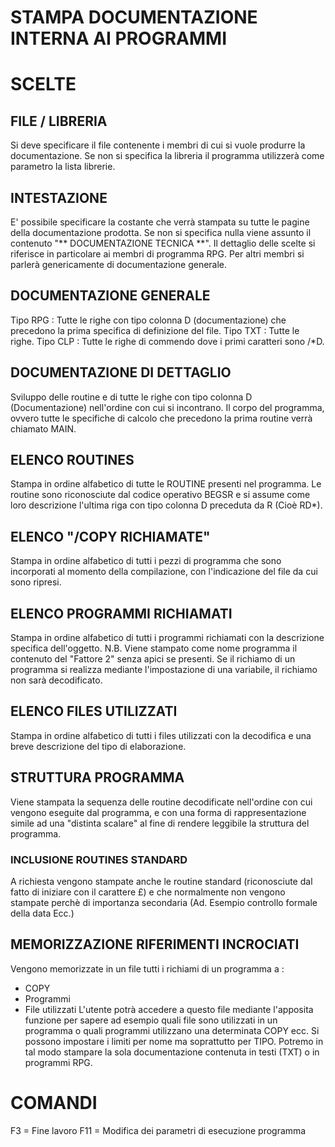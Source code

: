 # STAMPA DOCUMENTAZIONE INTERNA AI PROGRAMMI
# SCELTE
## FILE / LIBRERIA
Si deve specificare il file contenente i membri di cui si vuole produrre la documentazione. Se non si specifica la libreria il programma utilizzerà come parametro la lista librerie.
## INTESTAZIONE
E' possibile specificare la costante che verrà stampata su tutte le pagine della documentazione prodotta. Se non si specifica nulla viene assunto il contenuto  "**
DOCUMENTAZIONE TECNICA **".
Il dettaglio delle scelte si riferisce in particolare ai membri di programma RPG. Per altri membri si parlerà genericamente di documentazione generale.
## DOCUMENTAZIONE GENERALE
Tipo RPG : 
Tutte le righe con tipo colonna D (documentazione) che precedono la prima specifica di definizione del file.
Tipo TXT : 
Tutte le righe.
Tipo CLP : 
Tutte le righe di commendo dove i primi caratteri sono /*D.
## DOCUMENTAZIONE DI DETTAGLIO
Sviluppo delle routine e di tutte le righe con tipo colonna
D (Documentazione) nell'ordine con cui si incontrano.
Il corpo del programma, ovvero tutte le specifiche di calcolo che precedono la prima routine verrà chiamato MAIN.
## ELENCO ROUTINES
Stampa in ordine alfabetico di tutte le ROUTINE presenti nel programma.
Le routine sono riconosciute dal codice operativo BEGSR e si assume come loro descrizione l'ultima riga con tipo colonna D preceduta da R (Cioè RD*).
## ELENCO  "/COPY RICHIAMATE"
Stampa in ordine alfabetico di tutti i pezzi di programma che sono incorporati al momento della compilazione, con l'indicazione del file da cui sono ripresi.
## ELENCO PROGRAMMI RICHIAMATI
Stampa in ordine alfabetico di tutti i programmi richiamati con la descrizione specifica dell'oggetto.
N.B. Viene stampato come nome programma il contenuto del
"Fattore 2" senza apici se presenti. Se il richiamo di un programma si realizza mediante l'impostazione di una variabile, il richiamo non sarà decodificato.
## ELENCO FILES UTILIZZATI
Stampa in ordine alfabetico di tutti i files utilizzati con la decodifica e una breve descrizione del tipo di elaborazione.
## STRUTTURA PROGRAMMA
Viene stampata la sequenza delle routine decodificate nell'ordine con cui vengono eseguite dal programma, e con una forma di rappresentazione simile ad una "distinta scalare" al fine di rendere leggibile la struttura del programma.
### INCLUSIONE ROUTINES STANDARD
A richiesta vengono stampate anche le routine standard (riconosciute dal fatto di iniziare con il carattere £) e che normalmente non vengono stampate perchè di importanza secondaria (Ad. Esempio controllo formale della data Ecc.)
## MEMORIZZAZIONE RIFERIMENTI INCROCIATI
Vengono memorizzate in un file tutti i richiami di un programma a : 
- COPY
- Programmi
- File utilizzati
L'utente potrà accedere a questo file mediante l'apposita funzione per sapere ad esempio quali file sono utilizzati in un programma o quali programmi utilizzano una determinata COPY ecc.
Si possono impostare i limiti per nome ma soprattutto per TIPO.
Potremo in tal modo stampare la sola documentazione contenuta in testi (TXT) o in programmi RPG.
# COMANDI
F3  = Fine lavoro
F11 = Modifica dei parametri di esecuzione programma

